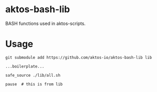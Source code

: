 # aktos-bash-lib

BASH functions used in aktos-scripts. 

# Usage

`git submodule add https://github.com/aktos-io/aktos-bash-lib lib`

```
...boilerplate...

safe_source ./lib/all.sh 

pause  # this is from lib 
```
